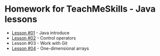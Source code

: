 # Homework for TeachMeSkills - Java lessons

- [Lesson #01](./lesson01) - Java introduce
- [Lesson #02](./lesson02) - Control operators
- Lesson #03 - Work with Git
- [Lesson #04](./lesson04) - One-dimensional arrays
